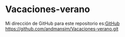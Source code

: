 # Vacaciones-verano

Mi dirección de GitHub para este repositorio es:[GitHub](https://github.com/andmansim/Vacaciones-verano.git)
https://github.com/andmansim/Vacaciones-verano.git

